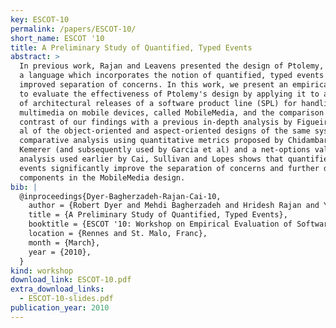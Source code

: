 ```yaml
---
key: ESCOT-10
permalink: /papers/ESCOT-10/
short_name: ESCOT '10
title: A Preliminary Study of Quantified, Typed Events
abstract: >
  In previous work, Rajan and Leavens presented the design of Ptolemy,
  a language which incorporates the notion of quantified, typed events for
  improved separation of concerns. In this work, we present an empirical study
  to evaluate the effectiveness of Ptolemy's design by applying it to a series
  of architectural releases of a software product line (SPL) for handling
  multimedia on mobile devices, called MobileMedia, and the comparison and
  contrast of our findings with a previous in-depth analysis by Figueiredo et
  al of the object-oriented and aspect-oriented designs of the same system. Our
  comparative analysis using quantitative metrics proposed by Chidambar and
  Kemerer (and subsequently used by Garcia et al) and a net-options value
  analysis used earlier by Cai, Sullivan and Lopes shows that quantified, typed
  events significantly improve the separation of concerns and further decouple
  components in the MobileMedia design.
bib: |
  @inproceedings{Dyer-Bagherzadeh-Rajan-Cai-10,
    author = {Robert Dyer and Mehdi Bagherzadeh and Hridesh Rajan and Yuanfang Cai},
    title = {A Preliminary Study of Quantified, Typed Events}, 
    booktitle = {ESCOT '10: Workshop on Empirical Evaluation of Software Composition Techniques}, 
    location = {Rennes and St. Malo, Franc},
    month = {March},
    year = {2010},
  }
kind: workshop
download_link: ESCOT-10.pdf
extra_download_links:
  - ESCOT-10-slides.pdf
publication_year: 2010
---
```

